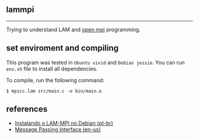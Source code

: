 ## lammpi
---

Trying to understand LAM and [open mpi](http://www.open-mpi.org/) programming.

## set enviroment and compiling
This program was tested in `Ubuntu vivid` and `Debian jessie`. You can run `env.sh`
file to install all dependencies.

To compile, run the following command:
```
$ mpicc.lam src/main.c -o bin/main.o
```

## references
* [Instalando o LAM-MPI no Debian (pt-br)](http://www.dct.ufms.br/~marco/paralelos2006/lammpi-debian.pdf)
* [Message Passing Interface (en-us)](http://beige.ucs.indiana.edu/B673/node113.html)
